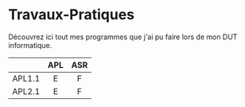 # Travaux-Pratiques

Découvrez ici tout mes programmes que j'ai pu faire lors de mon DUT informatique.

|  | APL | ASR |
|:-:|:-:|:-:|
| APL1.1 | E | F |
| APL2.1 | E | F |

